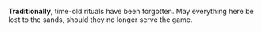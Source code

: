 **Traditionally**, time-old rituals have been forgotten. May everything here be lost to the sands, should they no longer serve the game.

